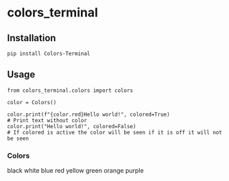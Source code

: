 # colors_terminal

## Installation

`pip install Colors-Terminal`
## Usage

	from colors_terminal.colors import colors
	
	color = Colors()
	
	color.print(f"{color.red}Hello world!", colored=True)
	# Print text without color
	color.print("Hello world!", colored=False)
	# If colored is active the color will be seen if it is off it will not be seen
### Colors
black
white
blue
red
yellow
green
orange
purple